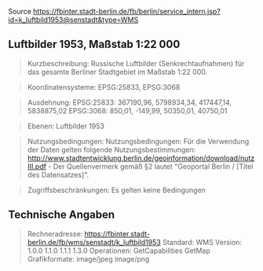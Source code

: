 Source https://fbinter.stadt-berlin.de/fb/berlin/service_intern.jsp?id=k_luftbild1953@senstadt&type=WMS

## Luftbilder 1953, Maßstab 1:22 000

> Kurzbeschreibung:
Russische Luftbilder (Senkrechtaufnahmen) für das gesamte Berliner Stadtgebiet im Maßstab 1:22 000.

> Koordinatensysteme:
EPSG:25833, EPSG:3068

> Ausdehnung:
	EPSG:25833: 367190,96, 5798934,34, 417447,14, 5838875,02
 	EPSG:3068: 850,01, -149,99, 50350,01, 40750,01

> Ebenen:
Luftbilder 1953

> Nutzungsbedingungen:
Nutzungsbedingungen: Für die Verwendung der Daten gelten folgende Nutzungsbestimmungen: http://www.stadtentwicklung.berlin.de/geoinformation/download/nutzIII.pdf - Der Quellenvermerk gemäß §2 lautet "Geoportal Berlin / [Titel des Datensatzes]".

> Zugriffsbeschränkungen:
Es gelten keine Bedingungen

## Technische Angaben

> Rechneradresse:	https://fbinter.stadt-berlin.de/fb/wms/senstadt/k_luftbild1953
Standard:	WMS
Version:
	1.0.0
 	1.1.0
 	1.1.1
 	1.3.0
Operationen:
	GetCapabilities
 	GetMap
Grafikformate:
	image/jpeg
 	image/png

